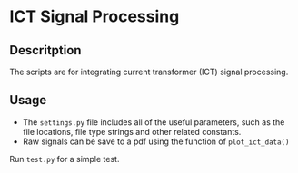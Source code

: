 # ICT Signal Processing

## Descritption
The scripts are for integrating current transformer (ICT) signal processing. 

## Usage
 - The `settings.py` file includes all of the useful parameters, such as the file locations, file type strings and 
other related constants. 
 - Raw signals can be save to a pdf using the function of `plot_ict_data()`
 
Run `test.py` for a simple test.


